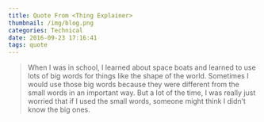 ```yaml
---
title: Quote From <Thing Explainer>
thumbnail: /img/blog.png
categories: Technical
date: 2016-09-23 17:16:41
tags: quote
---
```


> When I was in school, I learned about space boats and learned to use lots of
> big words for things like the shape of the world. Sometimes I would use those
> big words because they were different from the small words in an important
> way. But a lot of the time, I was really just worried that if I used the small words,
> someone might think I didn’t know the big ones.